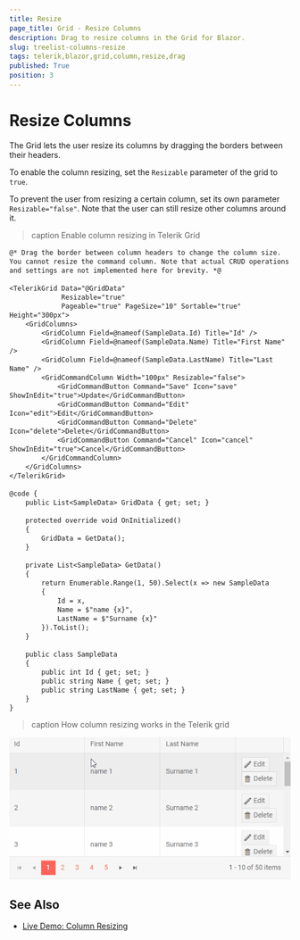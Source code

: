 ```yaml
---
title: Resize
page_title: Grid - Resize Columns
description: Drag to resize columns in the Grid for Blazor.
slug: treelist-columns-resize
tags: telerik,blazor,grid,column,resize,drag
published: True
position: 3
---
```


# Resize Columns

The Grid lets the user resize its columns by dragging the borders between their headers.

To enable the column resizing, set the `Resizable` parameter of the grid to `true`.

To prevent the user from resizing a certain column, set its own parameter `Resizable="false"`. Note that the user can still resize other columns around it.

>caption Enable column resizing in Telerik Grid

````CSHTML
@* Drag the border between column headers to change the column size. You cannot resize the command column. Note that actual CRUD operations and settings are not implemented here for brevity. *@

<TelerikGrid Data="@GridData"
             Resizable="true"
             Pageable="true" PageSize="10" Sortable="true" Height="300px">
    <GridColumns>
        <GridColumn Field=@nameof(SampleData.Id) Title="Id" />
        <GridColumn Field=@nameof(SampleData.Name) Title="First Name" />
        <GridColumn Field=@nameof(SampleData.LastName) Title="Last Name" />
        <GridCommandColumn Width="100px" Resizable="false">
            <GridCommandButton Command="Save" Icon="save" ShowInEdit="true">Update</GridCommandButton>
            <GridCommandButton Command="Edit" Icon="edit">Edit</GridCommandButton>
            <GridCommandButton Command="Delete" Icon="delete">Delete</GridCommandButton>
            <GridCommandButton Command="Cancel" Icon="cancel" ShowInEdit="true">Cancel</GridCommandButton>
        </GridCommandColumn>
    </GridColumns>
</TelerikGrid>

@code {
    public List<SampleData> GridData { get; set; }

    protected override void OnInitialized()
    {
        GridData = GetData();
    }

    private List<SampleData> GetData()
    {
        return Enumerable.Range(1, 50).Select(x => new SampleData
        {
            Id = x,
            Name = $"name {x}",
            LastName = $"Surname {x}"
        }).ToList();
    }

    public class SampleData
    {
        public int Id { get; set; }
        public string Name { get; set; }
        public string LastName { get; set; }
    }
}
````


>caption How column resizing works in the Telerik grid

![](images/column-resize-preview.gif)

## See Also

  * [Live Demo: Column Resizing](https://demos.telerik.com/blazor-ui/grid/column-resizing)

